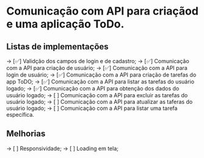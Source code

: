 # Comunicação com API para criaçãod e uma aplicação ToDo.

## Listas de implementações


-> [✅] Validção dos campos de login e de cadastro;
-> [✅] Comunicação com a API para criação de usuário;
-> [✅] Comunicação com a API para login de usuário;
-> [✅] Comunicação com a API para criação de tarefas do app ToDO;
-> [✅] Comunicação com a API para listar as tarefas do usuário logado;
-> [✅] Comunicação com a API para obtenção dos dados do usuário logado;
-> [ ] Comunicação com a API para excluir as tarefas do usuário logado;
-> [ ] Comunicação com a API para atualizar as taferas do usuário logado;
-> [ ] Comunicação com a API para listar uma tarefa específica.

## Melhorias

-> [ ] Responsividade;
-> [ ] Loading em tela;

